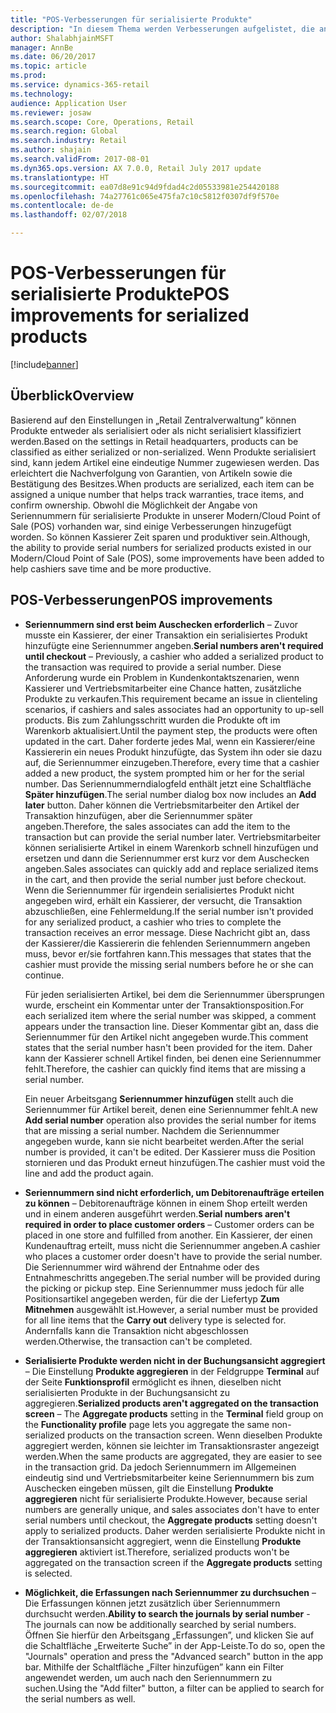 ```yaml
---
title: "POS-Verbesserungen für serialisierte Produkte"
description: "In diesem Thema werden Verbesserungen aufgelistet, die an serialisierten Produkten vorgenommen wurden, damit Sie Zeit sparen können und produktiver sind."
author: ShalabhjainMSFT
manager: AnnBe
ms.date: 06/20/2017
ms.topic: article
ms.prod: 
ms.service: dynamics-365-retail
ms.technology: 
audience: Application User
ms.reviewer: josaw
ms.search.scope: Core, Operations, Retail
ms.search.region: Global
ms.search.industry: Retail
ms.author: shajain
ms.search.validFrom: 2017-08-01
ms.dyn365.ops.version: AX 7.0.0, Retail July 2017 update
ms.translationtype: HT
ms.sourcegitcommit: ea07d8e91c94d9fdad4c2d05533981e254420188
ms.openlocfilehash: 74a27761c065e475fa7c10c5812f0307df9f570e
ms.contentlocale: de-de
ms.lasthandoff: 02/07/2018

---
```


# <a name="pos-improvements-for-serialized-products"></a><span data-ttu-id="f6254-103">POS-Verbesserungen für serialisierte Produkte</span><span class="sxs-lookup"><span data-stu-id="f6254-103">POS improvements for serialized products</span></span>

[!include[banner](includes/banner.md)]

## <a name="overview"></a><span data-ttu-id="f6254-104">Überblick</span><span class="sxs-lookup"><span data-stu-id="f6254-104">Overview</span></span> 
<span data-ttu-id="f6254-105">Basierend auf den Einstellungen in „Retail Zentralverwaltung” können Produkte entweder als serialisiert oder als nicht serialisiert klassifiziert werden.</span><span class="sxs-lookup"><span data-stu-id="f6254-105">Based on the settings in Retail headquarters, products can be classified as either serialized or non-serialized.</span></span> <span data-ttu-id="f6254-106">Wenn Produkte serialisiert sind, kann jedem Artikel eine eindeutige Nummer zugewiesen werden. Das erleichtert die Nachverfolgung von Garantien, von Artikeln sowie die Bestätigung des Besitzes.</span><span class="sxs-lookup"><span data-stu-id="f6254-106">When products are serialized, each item can be assigned a unique number that helps track warranties, trace items, and confirm ownership.</span></span> <span data-ttu-id="f6254-107">Obwohl die Möglichkeit der Angabe von Seriennummern für serialisierte Produkte in unserer Modern/Cloud Point of Sale (POS) vorhanden war, sind einige Verbesserungen hinzugefügt worden. So können Kassierer Zeit sparen und produktiver sein.</span><span class="sxs-lookup"><span data-stu-id="f6254-107">Although, the ability to provide serial numbers for serialized products existed in our Modern/Cloud Point of Sale (POS), some improvements have been added to help cashiers save time and be more productive.</span></span>  

## <a name="pos-improvements"></a><span data-ttu-id="f6254-108">POS-Verbesserungen</span><span class="sxs-lookup"><span data-stu-id="f6254-108">POS improvements</span></span>

- <span data-ttu-id="f6254-109">**Seriennummern sind erst beim Auschecken erforderlich** – Zuvor musste ein Kassierer, der einer Transaktion ein serialisiertes Produkt hinzufügte eine Seriennummer angeben.</span><span class="sxs-lookup"><span data-stu-id="f6254-109">**Serial numbers aren't required until checkout** – Previously, a cashier who added a serialized product to the transaction was required to provide a serial number.</span></span> <span data-ttu-id="f6254-110">Diese Anforderung wurde ein Problem in Kundenkontaktszenarien, wenn Kassierer und Vertriebsmitarbeiter eine Chance hatten, zusätzliche Produkte zu verkaufen.</span><span class="sxs-lookup"><span data-stu-id="f6254-110">This requirement became an issue in clienteling scenarios, if cashiers and sales associates had an opportunity to up-sell products.</span></span> <span data-ttu-id="f6254-111">Bis zum Zahlungsschritt wurden die Produkte oft im Warenkorb aktualisiert.</span><span class="sxs-lookup"><span data-stu-id="f6254-111">Until the payment step, the products were often updated in the cart.</span></span> <span data-ttu-id="f6254-112">Daher forderte jedes Mal, wenn ein Kassierer/eine Kassiererin ein neues Produkt hinzufügte, das System ihn oder sie dazu auf, die Seriennummer einzugeben.</span><span class="sxs-lookup"><span data-stu-id="f6254-112">Therefore, every time that a cashier added a new product, the system prompted him or her for the serial number.</span></span> <span data-ttu-id="f6254-113">Das Seriennummerndialogfeld enthält jetzt eine Schaltfläche **Später hinzufügen**.</span><span class="sxs-lookup"><span data-stu-id="f6254-113">The serial number dialog box now includes an **Add later** button.</span></span> <span data-ttu-id="f6254-114">Daher können die Vertriebsmitarbeiter den Artikel der Transaktion hinzufügen, aber die Seriennummer später angeben.</span><span class="sxs-lookup"><span data-stu-id="f6254-114">Therefore, the sales associates can add the item to the transaction but can provide the serial number later.</span></span> <span data-ttu-id="f6254-115">Vertriebsmitarbeiter können serialisierte Artikel in einem Warenkorb schnell hinzufügen und ersetzen und dann die Seriennummer erst kurz vor dem Auschecken angeben.</span><span class="sxs-lookup"><span data-stu-id="f6254-115">Sales associates can quickly add and replace serialized items in the cart, and then provide the serial number just before checkout.</span></span> <span data-ttu-id="f6254-116">Wenn die Seriennummer für irgendein serialisiertes Produkt nicht angegeben wird, erhält ein Kassierer, der versucht, die Transaktion abzuschließen, eine Fehlermeldung.</span><span class="sxs-lookup"><span data-stu-id="f6254-116">If the serial number isn't provided for any serialized product, a cashier who tries to complete the transaction receives an error message.</span></span> <span data-ttu-id="f6254-117">Diese Nachricht gibt an, dass der Kassierer/die Kassiererin die fehlenden Seriennummern angeben muss, bevor er/sie fortfahren kann.</span><span class="sxs-lookup"><span data-stu-id="f6254-117">This messages that states that the cashier must provide the missing serial numbers before he or she can continue.</span></span>

    <span data-ttu-id="f6254-118">Für jeden serialisierten Artikel, bei dem die Seriennummer übersprungen wurde, erscheint ein Kommentar unter der Transaktionsposition.</span><span class="sxs-lookup"><span data-stu-id="f6254-118">For each serialized item where the serial number was skipped, a comment appears under the transaction line.</span></span> <span data-ttu-id="f6254-119">Dieser Kommentar gibt an, dass die Seriennummer für den Artikel nicht angegeben wurde.</span><span class="sxs-lookup"><span data-stu-id="f6254-119">This comment states that the serial number hasn't been provided for the item.</span></span> <span data-ttu-id="f6254-120">Daher kann der Kassierer schnell Artikel finden, bei denen eine Seriennummer fehlt.</span><span class="sxs-lookup"><span data-stu-id="f6254-120">Therefore, the cashier can quickly find items that are missing a serial number.</span></span>

    <span data-ttu-id="f6254-121">Ein neuer Arbeitsgang **Seriennummer hinzufügen** stellt auch die Seriennummer für Artikel bereit, denen eine Seriennummer fehlt.</span><span class="sxs-lookup"><span data-stu-id="f6254-121">A new **Add serial number** operation also provides the serial number for items that are missing a serial number.</span></span> <span data-ttu-id="f6254-122">Nachdem die Seriennummer angegeben wurde, kann sie nicht bearbeitet werden.</span><span class="sxs-lookup"><span data-stu-id="f6254-122">After the serial number is provided, it can't be edited.</span></span> <span data-ttu-id="f6254-123">Der Kassierer muss die Position stornieren und das Produkt erneut hinzufügen.</span><span class="sxs-lookup"><span data-stu-id="f6254-123">The cashier must void the line and add the product again.</span></span> 
    
- <span data-ttu-id="f6254-124">**Seriennummern sind nicht erforderlich, um Debitorenaufträge erteilen zu können** – Debitorenaufträge können in einem Shop erteilt werden und in einem anderen ausgeführt werden.</span><span class="sxs-lookup"><span data-stu-id="f6254-124">**Serial numbers aren't required in order to place customer orders** – Customer orders can be placed in one store and fulfilled from another.</span></span> <span data-ttu-id="f6254-125">Ein Kassierer, der einen Kundenauftrag erteilt, muss nicht die Seriennummer angeben.</span><span class="sxs-lookup"><span data-stu-id="f6254-125">A cashier who places a customer order doesn't have to provide the serial number.</span></span> <span data-ttu-id="f6254-126">Die Seriennummer wird während der Entnahme oder des Entnahmeschritts angegeben.</span><span class="sxs-lookup"><span data-stu-id="f6254-126">The serial number will be provided during the picking or pickup step.</span></span> <span data-ttu-id="f6254-127">Eine Seriennummer muss jedoch für alle Positionsartikel angegeben werden, für die der Liefertyp **Zum Mitnehmen** ausgewählt ist.</span><span class="sxs-lookup"><span data-stu-id="f6254-127">However, a serial number must be provided for all line items that the **Carry out** delivery type is selected for.</span></span> <span data-ttu-id="f6254-128">Andernfalls kann die Transaktion nicht abgeschlossen werden.</span><span class="sxs-lookup"><span data-stu-id="f6254-128">Otherwise, the transaction can't be completed.</span></span>    
- <span data-ttu-id="f6254-129">**Serialisierte Produkte werden nicht in der Buchungsansicht aggregiert** – Die Einstellung **Produkte aggregieren** in der Feldgruppe **Terminal** auf der Seite **Funktionsprofil** ermöglicht es ihnen, dieselben nicht serialisierten Produkte in der Buchungsansicht zu aggregieren.</span><span class="sxs-lookup"><span data-stu-id="f6254-129">**Serialized products aren't aggregated on the transaction screen** – The **Aggregate products** setting in the **Terminal** field group on the **Functionality profile** page lets you aggregate the same non-serialized products on the transaction screen.</span></span> <span data-ttu-id="f6254-130">Wenn dieselben Produkte aggregiert werden, können sie leichter im Transaktionsraster angezeigt werden.</span><span class="sxs-lookup"><span data-stu-id="f6254-130">When the same products are aggregated, they are easier to see in the transaction grid.</span></span> <span data-ttu-id="f6254-131">Da jedoch Seriennummern im Allgemeinen eindeutig sind und Vertriebsmitarbeiter keine Seriennummern bis zum Auschecken eingeben müssen, gilt die Einstellung **Produkte aggregieren** nicht für serialisierte Produkte.</span><span class="sxs-lookup"><span data-stu-id="f6254-131">However, because serial numbers are generally unique, and sales associates don't have to enter serial numbers until checkout, the **Aggregate products** setting doesn't apply to serialized products.</span></span> <span data-ttu-id="f6254-132">Daher werden serialisierte Produkte nicht in der Transaktionsansicht aggregiert, wenn die Einstellung **Produkte aggregieren** aktiviert ist.</span><span class="sxs-lookup"><span data-stu-id="f6254-132">Therefore, serialized products won't be aggregated on the transaction screen if the **Aggregate products** setting is selected.</span></span>
- <span data-ttu-id="f6254-133">**Möglichkeit, die Erfassungen nach Seriennummer zu durchsuchen** – Die Erfassungen können jetzt zusätzlich über Seriennummern durchsucht werden.</span><span class="sxs-lookup"><span data-stu-id="f6254-133">**Ability to search the journals by serial number** - The journals can now be additionally searched by serial numbers.</span></span> <span data-ttu-id="f6254-134">Öffnen Sie hierfür den Arbeitsgang „Erfassungen”, und klicken Sie auf die Schaltfläche „Erweiterte Suche” in der App-Leiste.</span><span class="sxs-lookup"><span data-stu-id="f6254-134">To do so, open the "Journals" operation and press the "Advanced search" button in the app bar.</span></span> <span data-ttu-id="f6254-135">Mithilfe der Schaltfläche „Filter hinzufügen” kann ein Filter angewendet werden, um auch nach den Seriennummern zu suchen.</span><span class="sxs-lookup"><span data-stu-id="f6254-135">Using the "Add filter" button, a filter can be applied to search for the serial numbers as well.</span></span>

